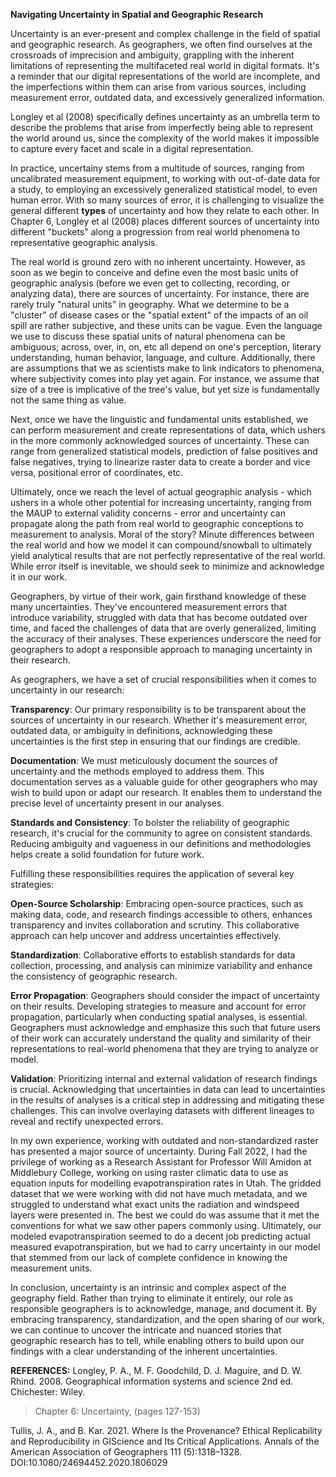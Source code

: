 **Navigating Uncertainty in Spatial and Geographic Research**

Uncertainty is an ever-present and complex challenge in the field of spatial and geographic research. As geographers, we often find ourselves at the crossroads of imprecision and ambiguity, grappling with the inherent limitations of representing the multifaceted real world in digital formats. It's a reminder that our digital representations of the world are incomplete, and the imperfections within them can arise from various sources, including measurement error, outdated data, and excessively generalized information.  

Longley et al (2008) specifically defines uncertainty as an umbrella term to describe the problems that arise from imperfectly being able to represent the world around us, since the complexity of the world makes it impossible to capture every facet and scale in a digital representation.

In practice, uncertainy stems from a multitude of sources, ranging from uncalibrated measurement equipment, to working with out-of-date data for a study, to employing an excessively generalized statistical model, to even human error.  With so many sources of error, it is challenging to visualize the general different **types** of uncertainty and how they relate to each other. In Chapter 6, Longley et al (2008) places different sources of uncertainty into different "buckets" along a progression from real world phenomena to representative geographic analysis.

The real world is ground zero with no inherent uncertainty.  However, as soon as we begin to conceive and define even the most basic units of geographic analysis (before we even get to collecting, recording, or analyzing data), there are sources of uncertainty.  For instance, there are rarely truly "natural units" in geography.  What we determine to be a "cluster" of disease cases or the "spatial extent" of the impacts of an oil spill are rather subjective, and these units can be vague.  Even the language we use to discuss these spatial units of natural phenomena can be ambiguous; across, over, in, on, etc all depend on one's perception, literary understanding, human behavior, language, and culture. Additionally, there are assumptions that we as scientists make to link indicators to phenomena, where subjectivity comes into play yet again.  For instance, we assume that size of a tree is implicative of the tree's value, but yet size is fundamentally not the same thing as value.

Next, once we have the linguistic and fundamental units established, we can perform measurement and create representations of data, which ushers in the more commonly acknowledged sources of uncertainty.  These can range from generalized statistical models, prediction of false positives and false negatives, trying to linearize raster data to create a border and vice versa, positional error of coordinates, etc.

Ultimately, once we reach the level of actual geographic analysis - which ushers in a whole other potential for increasing uncertainty, ranging from the MAUP to external validity concerns - error and uncertainty can propagate along the path from real world to geographic conceptions to measurement to analysis.  Moral of the story?  Minute differences between the real world and how we model it can compound/snowball to ultimately yield analytical results that are not perfectly representative of the real world.  While error itself is inevitable, we should seek to minimize and acknowledge it in our work. 

Geographers, by virtue of their work, gain firsthand knowledge of these many uncertainties. They've encountered measurement errors that introduce variability, struggled with data that has become outdated over time, and faced the challenges of data that are overly generalized, limiting the accuracy of their analyses. These experiences underscore the need for geographers to adopt a responsible approach to managing uncertainty in their research.

As geographers, we have a set of crucial responsibilities when it comes to uncertainty in our research:

**Transparency**: Our primary responsibility is to be transparent about the sources of uncertainty in our research. Whether it's measurement error, outdated data, or ambiguity in definitions, acknowledging these uncertainties is the first step in ensuring that our findings are credible.

**Documentation**: We must meticulously document the sources of uncertainty and the methods employed to address them. This documentation serves as a valuable guide for other geographers who may wish to build upon or adapt our research. It enables them to understand the precise level of uncertainty present in our analyses.

**Standards and Consistency**: To bolster the reliability of geographic research, it's crucial for the community to agree on consistent standards. Reducing ambiguity and vagueness in our definitions and methodologies helps create a solid foundation for future work.

Fulfilling these responsibilities requires the application of several key strategies:

**Open-Source Scholarship**: Embracing open-source practices, such as making data, code, and research findings accessible to others, enhances transparency and invites collaboration and scrutiny. This collaborative approach can help uncover and address uncertainties effectively.

**Standardization**: Collaborative efforts to establish standards for data collection, processing, and analysis can minimize variability and enhance the consistency of geographic research.

**Error Propagation**: Geographers should consider the impact of uncertainty on their results. Developing strategies to measure and account for error propagation, particularly when conducting spatial analyses, is essential. Geographers must acknowledge and emphasize this such that future users of their work can accurately understand the quality and similarity of their representations to real-world phenomena that they are trying to analyze or model.

**Validation**: Prioritizing internal and external validation of research findings is crucial. Acknowledging that uncertainties in data can lead to uncertainties in the results of analyses is a critical step in addressing and mitigating these challenges. This can involve overlaying datasets with different lineages to reveal and rectify unexpected errors.

In my own experience, working with outdated and non-standardized raster has presented a major source of uncertainty.  During Fall 2022, I had the privilege of working as a Research Assistant for Professor Will Amidon at Middlebury College, working on using raster climatic data to use as equation inputs for modelling evapotranspiration rates in Utah.  The gridded dataset that we were working with did not have much metadata, and we struggled to understand what exact units the radiation and windspeed layers were presented in.  The best we could do was assume that it met the conventions for what we saw other papers commonly using.  Ultimately, our modeled evapotranspiration seemed to do a decent job predicting actual measured evapotranspiration, but we had to carry uncertainty in our model that stemmed from our lack of complete confidence in knowing the measurement units.

In conclusion, uncertainty is an intrinsic and complex aspect of the geography field. Rather than trying to eliminate it entirely, our role as responsible geographers is to acknowledge, manage, and document it. By embracing transparency, standardization, and the open sharing of our work, we can continue to uncover the intricate and nuanced stories that geographic research has to tell, while enabling others to build upon our findings with a clear understanding of the inherent uncertainties.


**REFERENCES:**
Longley, P. A., M. F. Goodchild, D. J. Maguire, and D. W. Rhind. 2008. Geographical information systems and science 2nd ed. Chichester: Wiley.
 > Chapter 6: Uncertainty, (pages 127-153)
  
Tullis, J. A., and B. Kar. 2021. Where Is the Provenance? Ethical Replicability and Reproducibility in GIScience and Its Critical Applications. Annals of the American Association of Geographers 111 (5):1318–1328. DOI:10.1080/24694452.2020.1806029
